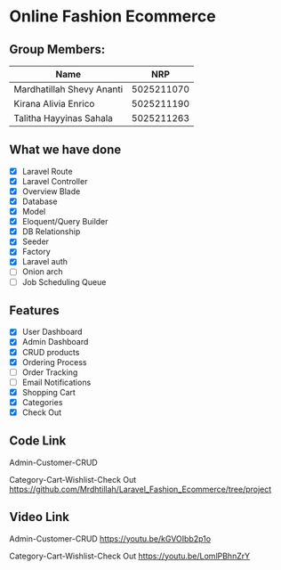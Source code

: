 # Online Fashion Ecommerce

## Group Members:

| **Name**                  | **NRP**    |
| ------------------------- | ---------- |
| Mardhatillah Shevy Ananti    | 5025211070 |
| Kirana Alivia Enrico  | 5025211190 |
| Talitha Hayyinas Sahala  | 5025211263 |

## What we have done
- [x] Laravel Route
- [x] Laravel Controller
- [x] Overview Blade
- [x] Database
- [x] Model
- [x] Eloquent/Query Builder
- [x] DB Relationship
- [x] Seeder
- [x] Factory
- [x] Laravel auth
- [ ] Onion arch
- [ ] Job Scheduling Queue

## Features
- [x] User Dashboard
- [x] Admin Dashboard
- [x] CRUD products
- [x] Ordering Process
- [ ] Order Tracking
- [ ] Email Notifications
- [x] Shopping Cart 
- [x] Categories
- [x] Check Out

## Code Link
Admin-Customer-CRUD

Category-Cart-Wishlist-Check Out
https://github.com/Mrdhtillah/Laravel_Fashion_Ecommerce/tree/project

## Video Link
Admin-Customer-CRUD
https://youtu.be/kGVOIbb2p1o

Category-Cart-Wishlist-Check Out
https://youtu.be/LomlPBhnZrY

